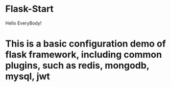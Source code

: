 # Flask-Start

Hello EveryBody!

# This is a basic configuration demo of flask framework, including common plugins, such as redis, mongodb, mysql, jwt
